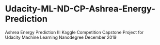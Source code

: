 # Udacity-ML-ND-CP-Ashrea-Energy-Prediction
Ashrea Energy Prediction III Kaggle Competition Capstone Project for Udacity Machine Learning Nanodegree December 2019
